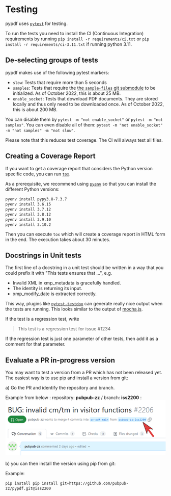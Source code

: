 # Testing

pypdf uses [`pytest`](https://docs.pytest.org/en/7.1.x/) for testing.

To run the tests you need to install the CI (Continuous Integration) requirements by running `pip install -r requirements/ci.txt` or
`pip install -r requirements/ci-3.11.txt` if running python 3.11.

## De-selecting groups of tests

pypdf makes use of the following pytest markers:

* `slow`: Tests that require more than 5 seconds
* `samples`: Tests that require the [the `sample-files` git submodule](https://github.com/py-pdf/sample-files) to be initialized. As of October 2022, this is about 25 MB.
* `enable_socket`: Tests that download PDF documents. They are stored locally and thus only need to be downloaded once. As of October 2022, this is about 200 MB.

You can disable them by `pytest -m "not enable_socket"` or `pytest -m "not samples"`.
You can even disable all of them: `pytest -m "not enable_socket" -m "not samples" -m "not slow"`.

Please note that this reduces test coverage. The CI will always test all files.

## Creating a Coverage Report

If you want to get a coverage report that considers the Python version specific
code, you can run [`tox`](https://tox.wiki/en/latest/).

As a prerequisite, we recommend using [`pyenv`](https://github.com/pyenv/pyenv)
so that you can install the different Python versions:

```
pyenv install pypy3.8-7.3.7
pyenv install 3.6.15
pyenv install 3.7.12
pyenv install 3.8.12
pyenv install 3.9.10
pyenv install 3.10.2
```

Then you can execute `tox` which will create a coverage report in HTML form
in the end. The execution takes about 30 minutes.


## Docstrings in Unit tests

The first line of a docstring in a unit test should be written in a way that
you could prefix it with "This tests ensures that ...", e.g.

* Invalid XML in xmp_metadata is gracefully handled.
* The identity is returning its input.
* xmp_modify_date is extracted correctly.

This way, plugins like [`pytest-testdox`](https://pypi.org/project/pytest-testdox/)
can generate really nice output when the tests are running. This looks similar
to the output of [mocha.js](https://mochajs.org/).

If the test is a regression test, write

> This test is a regression test for issue #1234

If the regression test is just one parameter of other tests, then add it as
a comment for that parameter.

## Evaluate a PR in-progress version

You may want to test a version from a PR which has not been released yet.
The easiest way is to use pip and install a version from git:

a) Go the PR and identify the repository and branch.

Example from below : repository: __pubpub-zz__ / branch: __iss2200__ :
![PR Header example](PR_Header_example.png)

b) you can then install the version using pip from git:

Example:
```
pip install pip install git+https://github.com/pubpub-zz/pypdf.git@iss2200
```
